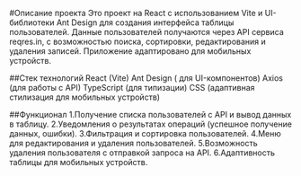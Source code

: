 #Описание проекта
Это проект на React с использованием Vite и UI-библиотеки Ant Design для создания интерфейса таблицы пользователей. Данные пользователей получаются через API сервиса reqres.in, с возможностью поиска, сортировки, редактирования и удаления записей. Приложение адаптировано для мобильных устройств.

##Стек технологий
React (Vite)
Ant Design ( для UI-компонентов)
Axios (для работы с API)
TypeScript (для типизации)
CSS (адаптивная стилизация для мобильных устройств)

##Функционал
1.Получение списка пользователей с API и вывод данных в таблицу.
2.Уведомления о результатах операций (успешное получение данных, ошибки).
3.Фильтрация и сортировка пользователей.
4.Меню для редактирования и удаления пользователей.
5.Возможность удаления пользователя с отправкой запроса на API.
6.Адаптивность таблицы для мобильных устройств.
